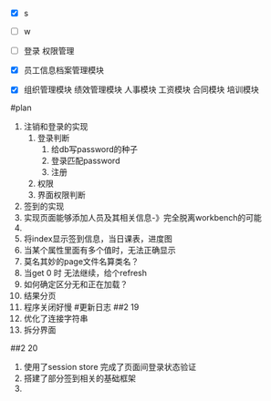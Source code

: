 - [x] s
- [ ] w
- [ ] 登录 权限管理

- [x] 员工信息档案管理模块
- [x] 组织管理模块
绩效管理模块
人事模块 
工资模块
合同模块
培训模块

#plan
1. 注销和登录的实现
   1. 登录判断
      1. 给db写password的种子
      2. 登录匹配password
      3. 注册
   2. 权限
   3. 界面权限判断
2. 签到的实现
3. 实现页面能够添加人员及其相关信息-》完全脱离workbench的可能
4. 
5. 将index显示签到信息，当日课表，进度图
6. 当某个属性里面有多个值时，无法正确显示
7. 莫名其妙的page文件名算类名？
8. 当get 0 时 无法继续，给个refresh
9.  如何确定区分无和正在加载？
10. 结果分页
11. 程序关闭好慢
#更新日志
##2 19
1. 优化了连接字符串
2. 拆分界面

##2 20
1. 使用了session store 完成了页面间登录状态验证
2. 搭建了部分签到相关的基础框架
3. 



